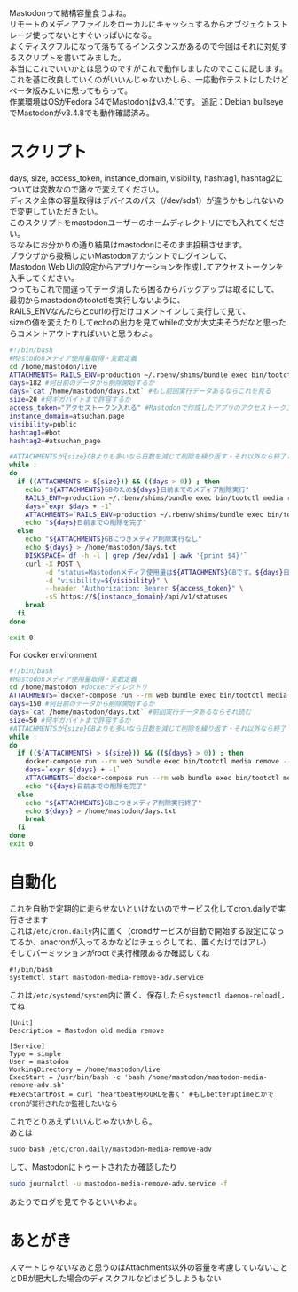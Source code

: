 Mastodonって結構容量食うよね。  
リモートのメディアファイルをローカルにキャッシュするからオブジェクトストレージ使ってないとすぐいっぱいになる。  
よくディスクフルになって落ちてるインスタンスがあるので今回はそれに対処するスクリプトを書いてみました。  
本当にこれでいいかとは思うのですがこれで動作しましたのでここに記します。  
これを基に改良していくのがいいんじゃないかしら、一応動作テストはしたけどベータ版みたいに思ってもらって。  
作業環境はOSがFedora 34でMastodonはv3.4.1です。
追記：Debian bullseyeでMastodonがv3.4.8でも動作確認済み。

# スクリプト
days, size, access_token, instance_domain, visibility, hashtag1, hashtag2については変数なので諸々で変えてください。  
ディスク全体の容量取得はデバイスのパス（/dev/sda1）が違うかもしれないので変更していただきたい。  
このスクリプトをmastodonユーザーのホームディレクトリにでも入れてください。  
ちなみにお分かりの通り結果はmastodonにそのまま投稿させます。  
ブラウザから投稿したいMastodonアカウントでログインして、  
Mastodon Web UIの設定からアプリケーションを作成してアクセストークンを入手してください。  
つってもこれで間違ってデータ消したら困るからバックアップは取るにして、  
最初からmastodonのtootctlを実行しないように、  
RAILS_ENVなんたらとcurlの行だけコメントインして実行して見て、  
sizeの値を変えたりしてechoの出力を見てwhileの文が大丈夫そうだなと思ったらコメントアウトすればいいと思うわよ。  

```bash:mastodon-media-remove-adv.sh
#!/bin/bash
#Mastodonメディア使用量取得・変数定義
cd /home/mastodon/live
ATTACHMENTS=`RAILS_ENV=production ~/.rbenv/shims/bundle exec bin/tootctl media usage | grep Attachments | awk '{print $2}' | awk '{printf("%d\n",$1)}'`
days=182 #何日前のデータから削除開始するか
days=`cat /home/mastodon/days.txt` #もし前回実行データあるならこれを見る
size=20 #何ギガバイトまで許容するか
access_token="アクセストークン入れる" #Mastodonで作成したアプリのアクセストークン
instance_domain=atsuchan.page
visibility=public
hashtag1=#bot
hashtag2=#atsuchan_page

#ATTACHMENTSが{size}GBよりも多いなら日数を減じて削除を繰り返す・それ以外なら終了しMastodonに報告する
while :
do
  if ((ATTACHMENTS > ${size})) && ((days > 0)) ; then
    echo "${ATTACHMENTS}GBのため${days}日前までのメディア削除実行"
    RAILS_ENV=production ~/.rbenv/shims/bundle exec bin/tootctl media remove --days=${days};RAILS_ENV=production ~/.rbenv/shims/bundle exec bin/tootctl preview_cards remove --days=${days}
    days=`expr $days + -1`
    ATTACHMENTS=`RAILS_ENV=production ~/.rbenv/shims/bundle exec bin/tootctl media usage | grep Attachments | awk '{print $2}' | awk '{printf("%d\n",$1)}'`
    echo "${days}日前までの削除を完了"
  else
    echo "${ATTACHMENTS}GBにつきメディア削除実行なし"
    echo ${days} > /home/mastodon/days.txt
    DISKSPACE=`df -h -l | grep /dev/vda1 | awk '{print $4}'`
    curl -X POST \
         -d "status=Mastodonメディア使用量は${ATTACHMENTS}GBです。${days}日間までのリモートメディアファイルを保持しています。ディスク全体の空き容量は${DISKSPACE}Bです。 ${hashtag1} ${hashtag2}" \
         -d "visibility=${visibility}" \
         --header "Authorization: Bearer ${access_token}" \
         -sS https://${instance_domain}/api/v1/statuses
    break
  fi
done

exit 0
```

For docker environment
```bash:mastodon-media-remove-adv.sh
#!/bin/bash
#Mastodonメディア使用量取得・変数定義
cd /home/mastodon #dockerディレクトリ
ATTACHMENTS=`docker-compose run --rm web bundle exec bin/tootctl media usage | grep Attachments | awk '{print $2}' | awk '{printf("%d\n",$1)}'`
days=150 #何日前のデータから削除開始するか
days=`cat /home/mastodon/days.txt` #前回実行データあるならそれ読む
size=50 #何ギガバイトまで許容するか
#ATTACHMENTSが{size}GBよりも多いなら日数を減じて削除を繰り返す・それ以外なら終了
while :
do
  if ((${ATTACHMENTS} > ${size})) && ((${days} > 0)) ; then
    docker-compose run --rm web bundle exec bin/tootctl media remove --days=${days};docker-compose run --rm web bundle exec bin/tootctl preview_cards remove --days=${days}
    days=`expr ${days} + -1`
    ATTACHMENTS=`docker-compose run --rm web bundle exec bin/tootctl media usage | grep Attachments | awk '{print $2}' | awk '{printf("%d\n",$1)}'`
    echo "${days}日前までの削除を完了"
  else
    echo "${ATTACHMENTS}GBにつきメディア削除実行終了"
    echo ${days} > /home/mastodon/days.txt
    break
  fi
done
exit 0
```


# 自動化
これを自動で定期的に走らせないといけないのでサービス化してcron.dailyで実行させます  
これは`/etc/cron.daily`内に置く（crondサービスが自動で開始する設定になってるか、anacronが入ってるかなどはチェックしてね、置くだけではアレ）  
そしてパーミッションがrootで実行権限あるか確認してね  

```bash:mastodon-media-remove-adv
#!/bin/bash
systemctl start mastodon-media-remove-adv.service
```

これは`/etc/systemd/system`内に置く、保存したら`systemctl daemon-reload`してね  

```systemd:mastodon-media-remove-adv.service
[Unit]
Description = Mastodon old media remove

[Service]
Type = simple
User = mastodon
WorkingDirectory = /home/mastodon/live
ExecStart = /usr/bin/bash -c 'bash /home/mastodon/mastodon-media-remove-adv.sh'
#ExecStartPost = curl "heartbeat用のURLを書く" #もしbetteruptimeとかでcronが実行されたか監視したいなら
```

これでとりあえずいいんじゃないかしら。  
あとは  

```
sudo bash /etc/cron.daily/mastodon-media-remove-adv
```
して、Mastodonにトゥートされたか確認したり  

```bash
sudo journalctl -u mastodon-media-remove-adv.service -f
```
あたりでログを見てやるといいわよ。  

# あとがき
スマートじゃないなあと思うのはAttachments以外の容量を考慮していないこととDBが肥大した場合のディスクフルなどはどうしようもない  
